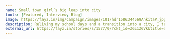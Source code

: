 ```yaml
---
name: Small town girl’s big leap into city 
tools: [Featured, Interview, Blog]
image: https://fayz.in/img/campaign/images/101/hdr1586344569AnkitaP.jpg
description: Reliving my school days and a transition into a city, I talk about my early days of public speaking. 
external_url: https://fayz.in/stories/s/1577/0/?ckt_id=ZGL1ZGVk&title=ankita_prakash_public_speaker_Kolkata
---
```

